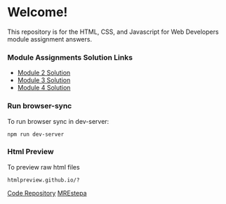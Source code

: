 # Welcome!
This repository is for the HTML, CSS, and Javascript for Web Developers module assignment answers.

### Module Assignments Solution Links
- [Module 2 Solution](https://htmlpreview.github.io/?https://bitbucket.org/MREstepa/html-css-javascript/raw/6914c0d7cb7174901f26b28fe01c7003134f43ae/module2-solution/index.html)
- [Module 3 Solution](http://htmlpreview.github.io/?https://bitbucket.org/MREstepa/html-css-javascript/raw/2174515e284bd457327d9ce7a45fdb657bcfffc8/module3-solution/index.html)
- [Module 4 Solution](http://htmlpreview.github.io/?https://bitbucket.org/MREstepa/html-css-javascript/raw/8f17fa8004ee825ef5c7eb06e5a4cbf4412180ff/module4-solution/index.html)

### Run browser-sync
To run browser sync in dev-server:

```
npm run dev-server
```

### Html Preview
To preview raw html files

```
htmlpreview.github.io/?
```

[Code Repository](bitbucket.org/MREstepa)
[MREstepa](bitbucket.org/MREstepa/html-css-javascript/src)
